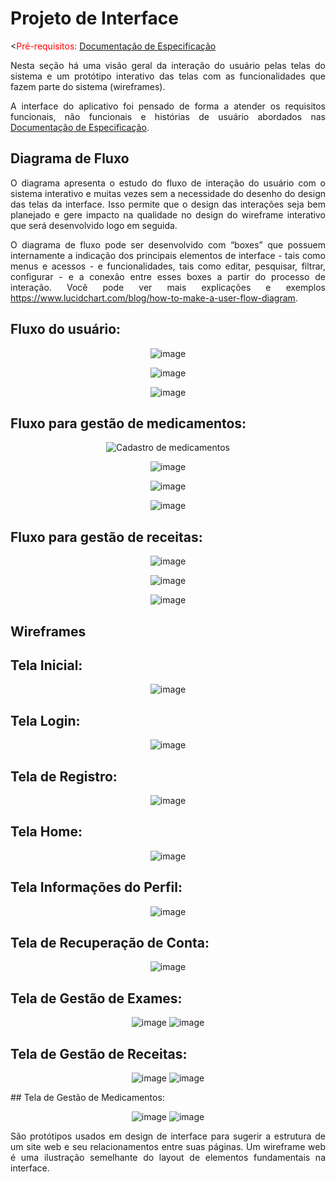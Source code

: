 # Projeto de Interface

<<span style="color:red">Pré-requisitos: <a href="2-Especificação do Projeto.md"> Documentação de Especificação</a></span>
<div align="justify">
 
Nesta seção há uma visão geral da interação do usuário pelas telas do sistema e um protótipo interativo das telas com as funcionalidades que fazem parte do sistema (wireframes).

A interface do aplicativo foi pensado de forma a atender os requisitos funcionais, não funcionais e histórias de usuário abordados nas <a href="2-Especificação do Projeto.md"> Documentação de Especificação</a>.

## Diagrama de Fluxo

O diagrama apresenta o estudo do fluxo de interação do usuário com o sistema interativo e  muitas vezes sem a necessidade do desenho do design das telas da interface. Isso permite que o design das interações seja bem planejado e gere impacto na qualidade no design do wireframe interativo que será desenvolvido logo em seguida.

O diagrama de fluxo pode ser desenvolvido com “boxes” que possuem internamente a indicação dos principais elementos de interface - tais como menus e acessos - e funcionalidades, tais como editar, pesquisar, filtrar, configurar - e a conexão entre esses boxes a partir do processo de interação. Você pode ver mais explicações e exemplos https://www.lucidchart.com/blog/how-to-make-a-user-flow-diagram.

## Fluxo do usuário:

<div align="center">
 
![image](https://github.com/ICEI-PUC-Minas-PMV-ADS/pmv-ads-2024-1-e3-proj-mov-t7-smartcare/assets/127978114/6be5d733-9501-4b7a-bf92-9fc077292333)

</div>

<div align="center">
 
![image](https://github.com/ICEI-PUC-Minas-PMV-ADS/pmv-ads-2024-1-e3-proj-mov-t7-smartcare/assets/127978114/de340ddd-a38c-4677-96dd-90d59ee62354)

</div>

<div align="center">
 
![image](https://github.com/ICEI-PUC-Minas-PMV-ADS/pmv-ads-2024-1-e3-proj-mov-t7-smartcare/assets/127978114/939b2dcd-379d-4c25-80ef-e15fd7a960c9)

</div>

## Fluxo para gestão de medicamentos:

<div align="center">
 
![Cadastro de medicamentos](https://github.com/ICEI-PUC-Minas-PMV-ADS/pmv-ads-2024-1-e3-proj-mov-t7-smartcare/assets/127978114/79485df1-6564-4c98-bfee-c8aea9e4feee)

</div>

<div align="center">
 
![image](https://github.com/ICEI-PUC-Minas-PMV-ADS/pmv-ads-2024-1-e3-proj-mov-t7-smartcare/assets/127978114/ea64dfb9-2add-4d43-a0a1-e97542087c35)

</div>

<div align="center">
 
![image](https://github.com/ICEI-PUC-Minas-PMV-ADS/pmv-ads-2024-1-e3-proj-mov-t7-smartcare/assets/127978114/2cc07d41-136c-48a1-9a45-f53d8c197232)

</div>

<div align="center">
 
![image](https://github.com/ICEI-PUC-Minas-PMV-ADS/pmv-ads-2024-1-e3-proj-mov-t7-smartcare/assets/127978114/088f8c49-0510-489f-b01d-ce7cd55cffdd)

</div>

## Fluxo para gestão de receitas:

<div align="center">
 
![image](https://github.com/ICEI-PUC-Minas-PMV-ADS/pmv-ads-2024-1-e3-proj-mov-t7-smartcare/assets/127978114/ef7eb921-2f1b-494a-b95e-759091c2a97e)

</div>

<div align="center">
 
![image](https://github.com/ICEI-PUC-Minas-PMV-ADS/pmv-ads-2024-1-e3-proj-mov-t7-smartcare/assets/127978114/9ffc30e7-4755-4986-9be4-c15892e7c934)

</div>

<div align="center">
 
![image](https://github.com/ICEI-PUC-Minas-PMV-ADS/pmv-ads-2024-1-e3-proj-mov-t7-smartcare/assets/127978114/8be07755-d645-49a1-b23b-8f442b78d18a)

</div>


## Wireframes

## Tela Inicial:
<div align="center">
 
![image](https://github.com/ICEI-PUC-Minas-PMV-ADS/pmv-ads-2024-1-e3-proj-mov-t7-smartcare/assets/127978114/8daff41a-ec34-4fdf-9f7f-96d943209fe3)

</div>

## Tela Login:

<div align="center">
 
![image](https://github.com/ICEI-PUC-Minas-PMV-ADS/pmv-ads-2024-1-e3-proj-mov-t7-smartcare/assets/127978114/3f2f84e5-1d1f-4257-a9f4-653be32b5be2)

</div>

## Tela de Registro:

<div align="center">
 
![image](https://github.com/ICEI-PUC-Minas-PMV-ADS/pmv-ads-2024-1-e3-proj-mov-t7-smartcare/assets/127978114/c1b4ae7b-65d5-42b2-99b5-91f99b8c4a02)

</div>

## Tela Home:

<div align="center">
 
![image](https://github.com/ICEI-PUC-Minas-PMV-ADS/pmv-ads-2024-1-e3-proj-mov-t7-smartcare/assets/127978114/070b70cf-0b9b-45f6-ac06-743462f56a37)

</div>

## Tela Informações do Perfil:

<div align="center">
 
![image](https://github.com/ICEI-PUC-Minas-PMV-ADS/pmv-ads-2024-1-e3-proj-mov-t7-smartcare/assets/127978114/dd709415-d5c5-4da0-8e82-93f4670176ca)

</div>

## Tela de Recuperação de Conta:

<div align="center">
 
![image](https://github.com/ICEI-PUC-Minas-PMV-ADS/pmv-ads-2024-1-e3-proj-mov-t7-smartcare/assets/127978114/184bc2be-3c93-4117-a08d-80c2ef092ccf)

</div>

## Tela de Gestão de Exames:

<div align="center">
 
![image](https://github.com/ICEI-PUC-Minas-PMV-ADS/pmv-ads-2024-1-e3-proj-mov-t7-smartcare/assets/127978114/346dbeb5-e27e-469d-971d-1bd51c7007b0) ![image](https://github.com/ICEI-PUC-Minas-PMV-ADS/pmv-ads-2024-1-e3-proj-mov-t7-smartcare/assets/127978114/739c66e7-67b0-4fb8-b648-be5ae4a000d6)

</div>

## Tela de Gestão de Receitas:

<div align="center">
 
![image](https://github.com/ICEI-PUC-Minas-PMV-ADS/pmv-ads-2024-1-e3-proj-mov-t7-smartcare/assets/127978114/a6878a54-698d-4802-a164-0d51cdea9885) ![image](https://github.com/ICEI-PUC-Minas-PMV-ADS/pmv-ads-2024-1-e3-proj-mov-t7-smartcare/assets/127978114/ae66db62-2555-4dfb-ac7f-48c25e17e1e4)

</div>
## Tela de Gestão de Medicamentos:

<div align="center">
 
![image](https://github.com/ICEI-PUC-Minas-PMV-ADS/pmv-ads-2024-1-e3-proj-mov-t7-smartcare/assets/127978114/b34ca546-7720-4eae-a24e-7287382993f8) ![image](https://github.com/ICEI-PUC-Minas-PMV-ADS/pmv-ads-2024-1-e3-proj-mov-t7-smartcare/assets/127978114/9f146970-1bc9-4546-9b4f-8e907bac5da8)

</div>

São protótipos usados em design de interface para sugerir a estrutura de um site web e seu relacionamentos entre suas páginas. Um wireframe web é uma ilustração semelhante do layout de elementos fundamentais na interface.
 

